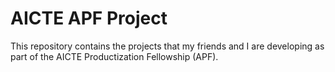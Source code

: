 # AICTE APF Project
This repository contains the projects that my friends and I are developing as part of the AICTE Productization Fellowship (APF).

